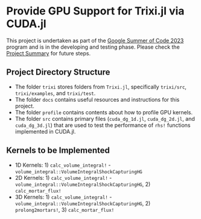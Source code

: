 # Provide GPU Support for Trixi.jl via CUDA.jl
This project is undertaken as part of the [Google Summer of Code 2023](https://summerofcode.withgoogle.com/) program and is in the developing and testing phase. Please check the [Project Summary](https://gist.github.com/huiyuxie/44b561f9f854aada98fdb37036081454) for future steps. 

## Project Directory Structure
- The folder `trixi` stores folders from `Trixi.jl`, specifically `trixi/src`, `trixi/examples`, and `trixi/test`.
- The folder `docs` contains useful resources and instructions for this project.
- The folder `profile` contains contents about how to profile GPU kernels.
- The folder `src` contains primary files (`cuda_dg_1d.jl`, `cuda_dg_2d.jl`, and `cuda_dg_3d.jl`) that are used to test the performance of `rhs!` functions implemented in CUDA.jl.

## Kernels to be Implemented
- 1D Kernels: 1) `calc_volume_integral!` - `volume_integral::VolumeIntegralShockCapturingHG`
- 2D Kernels: 1) `calc_volume_integral!` - `volume_integral::VolumeIntegralShockCapturingHG`, 2) `calc_mortar_flux!`
- 3D Kernels: 1) `calc_volume_integral!` - `volume_integral::VolumeIntegralShockCapturingHG`, 2) `prolong2mortars!`, 3) `calc_mortar_flux!` 
